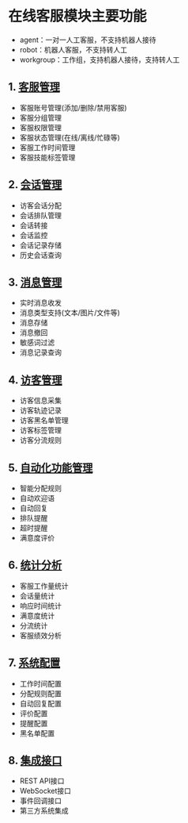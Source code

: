 <!--
 * @Author: jackning 270580156@qq.com
 * @Date: 2024-12-02 13:21:01
 * @LastEditors: jackning 270580156@qq.com
 * @LastEditTime: 2024-12-06 17:56:08
 * @Description: bytedesk.com https://github.com/Bytedesk/bytedesk
 *   Please be aware of the BSL license restrictions before installing Bytedesk IM – 
 *  selling, reselling, or hosting Bytedesk IM as a service is a breach of the terms and automatically terminates your rights under the license. 
 *  仅支持企业内部员工自用，严禁私自用于销售、二次销售或者部署SaaS方式销售 
 *  Business Source License 1.1: https://github.com/Bytedesk/bytedesk/blob/main/LICENSE 
 *  contact: 270580156@qq.com 
 *  联系：270580156@qq.com
 * Copyright (c) 2024 by bytedesk.com, All Rights Reserved. 
-->
# 在线客服模块主要功能

- agent：一对一人工客服，不支持机器人接待
- robot：机器人客服，不支持转人工
- workgroup：工作组，支持机器人接待，支持转人工

## 1. [客服管理](./readme.zh.account.md)

- 客服账号管理(添加/删除/禁用客服)
- 客服分组管理
- 客服权限管理
- 客服状态管理(在线/离线/忙碌等)
- 客服工作时间管理
- 客服技能标签管理

## 2. [会话管理](./readme.zh.thread.md)

- 访客会话分配
- 会话排队管理
- 会话转接
- 会话监控
- 会话记录存储
- 历史会话查询

## 3. [消息管理](./readme.zh.message.md)

- 实时消息收发
- 消息类型支持(文本/图片/文件等)
- 消息存储
- 消息撤回
- 敏感词过滤
- 消息记录查询

## 4. [访客管理](./readme.zh.visitor.md)

- 访客信息采集
- 访客轨迹记录
- 访客黑名单管理
- 访客标签管理
- 访客分流规则

## 5. [自动化功能管理](./readme.zh.automation.md)

- 智能分配规则
- 自动欢迎语
- 自动回复
- 排队提醒
- 超时提醒
- 满意度评价

## 6. [统计分析](./readme.zh.statistic.md)

- 客服工作量统计
- 会话量统计
- 响应时间统计
- 满意度统计
- 分流统计
- 客服绩效分析

## 7. [系统配置](./readme.zh.config.md)

- 工作时间配置
- 分配规则配置
- 自动回复配置
- 评价配置
- 提醒配置
- 黑名单配置

## 8. [集成接口](./readme.zh.api.md)

- REST API接口
- WebSocket接口
- 事件回调接口
- 第三方系统集成
